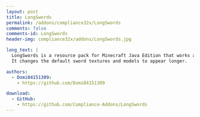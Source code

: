 ```yaml
---
layout: post
title: LongSwords
permalink: /addons/compliance32x/LongSwords
comments: false
comments-id: LongSwords
header-img: compliance32x/addons/LongSwords.jpg

long_text: |
  LongSwords is a resource pack for Minecraft Java Edition that works as an add-on for Compliance 32x.
  It changes the default sword textures and models to appear longer.

authors:
  - Domi04151309:
    - https://github.com/Domi04151309

download:
  - GitHub:
    - https://github.com/Compliance-Addons/LongSwords
---
```

